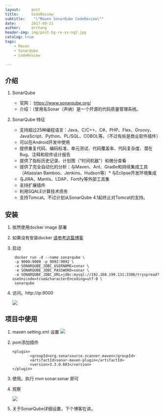 ```yaml
---
layout:     post
title:      CodeReview 
subtitle:    "\"Maven SonarQube CodeReview\""
date:       2017-09-21
author:     mrchang
header-img: img/post-bg-re-vs-ng2.jpg
catalog: true
tags:
    - Maven
    - SonarQube
    - CodeReview

---
```



## 介绍

1. SonarQube
	
	* 官网： https://www.sonarqube.org/
	* 介绍：（曾用名Sonar（声纳）是一个开源的代码质量管理系统。 

2. SonarQube 特征

	* 支持超过25种编程语言：Java、C/C++、C#、PHP、Flex、Groovy、JavaScript、Python、PL/SQL、COBOL等。（不过有些是商业软件插件）
	* 可以在Android开发中使用
	* 提供重复代码、编码标准、单元测试、代码覆盖率、代码复杂度、潜在Bug、注释和软件设计报告
	* 提供了指标历史记录、计划图（“时间机器”）和微分查看
	* 提供了完全自动化的分析：与Maven、Ant、Gradle和持续集成工具（Atlassian Bamboo、Jenkins、Hudson等）* 与Eclipse开发环境集成
	* 与JIRA、Mantis、LDAP、Fortify等外部工具集
	* 支持扩展插件
	* 利用SQALE计算技术债务
	* 支持Tomcat。不过计划从SonarQube 4.1起终止对Tomcat的支持。


## 安装

1. 依然使用docker image 部署

2. 如果没有安装docker [请参考这篇博客](https://jetbrains.org.cn/2017/09/13/maven%E7%A7%81%E6%9C%8D-nexus/)

3. 启动

		docker run -d --name sonarqube \
	    -p 9000:9000 -p 9092:9092 \
	    -e SONARQUBE_JDBC_USERNAME=sonar \
	    -e SONARQUBE_JDBC_PASSWORD=sonar \
	    -e SONARQUBE_JDBC_URL=jdbc:mysql://192.168.199.131:3306/tryspread?useUnicode=true&characterEncoding=utf-8 \
	    sonarqube
	    
4. 访问。http://ip:9000

	![](http://ovwa7dn9w.bkt.clouddn.com/17-9-21/39675683.jpg)

## 项目中使用
1. maven setting.xml 设置
		![](http://ovwa7dn9w.bkt.clouddn.com/17-9-21/60017734.jpg)
		
		
2.  pom添加插件
		
		<plugin>
                <groupId>org.sonarsource.scanner.maven</groupId>
                <artifactId>sonar-maven-plugin</artifactId>
                <version>3.3.0.603</version>
        </plugin>
	
3. 使用。执行 mvn sonar:sonar 即可

4. 观察
	
	![](http://ovwa7dn9w.bkt.clouddn.com/17-9-21/98104526.jpg)
	
5. 关于SonarQube详细设置，下个博客在讲。




